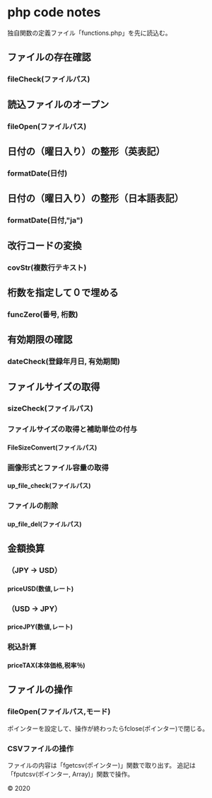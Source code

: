 # php code notes

独自関数の定義ファイル「functions.php」を先に読込む。

## ファイルの存在確認
### fileCheck(ファイルパス)

## 読込ファイルのオープン
### fileOpen(ファイルパス)

## 日付の（曜日入り）の整形（英表記）
### formatDate(日付)

## 日付の（曜日入り）の整形（日本語表記）
### formatDate(日付,"ja")

## 改行コードの変換
### covStr(複数行テキスト)

## 桁数を指定して０で埋める
### funcZero(番号, 桁数)

## 有効期限の確認
### dateCheck(登録年月日, 有効期間)

## ファイルサイズの取得
### sizeCheck(ファイルパス)

### ファイルサイズの取得と補助単位の付与
#### FileSizeConvert(ファイルパス)

### 画像形式とファイル容量の取得
#### up_file_check(ファイルパス)</h4>

### ファイルの削除
#### up_file_del(ファイルパス)

## 金額換算
### （JPY -> USD）
#### priceUSD(数値,レート)

### （USD -> JPY）
#### priceJPY(数値,レート)

### 税込計算
#### priceTAX(本体価格,税率％)

## ファイルの操作
### fileOpen(ファイルパス,モード)
ポインターを設定して、操作が終わったらfclose(ポインター)で閉じる。 
### CSVファイルの操作
ファイルの内容は「fgetcsv(ポインター)」関数で取り出す。 
追記は「fputcsv(ポインター, Array)」関数で操作。

&copy; 2020
